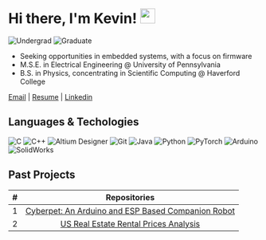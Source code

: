 <!--
**jsang99/jsang99** is a ✨ _special_ ✨ repository because its `README.md` (this file) appears on your GitHub profile.

Here are some ideas to get you started:

- 🔭 I’m currently working on ...
- 🌱 I’m currently learning ...
- 👯 I’m looking to collaborate on ...
- 🤔 I’m looking for help with ...
- 💬 Ask me about ...
- 📫 How to reach me: ...
- 😄 Pronouns: ...
- ⚡ Fun fact: ...
-->
# Hi there, I'm Kevin! <img src="https://raw.githubusercontent.com/MartinHeinz/MartinHeinz/master/wave.gif" width="30px">

![Undergrad](https://img.shields.io/badge/Undergrad-Haverford-blue)
![Graduate](https://img.shields.io/badge/Graduate-UPenn-blue)

- Seeking opportunities in embedded systems, with a focus on firmware
- M.S.E. in Electrical Engineering @ University of Pennsylvania
- B.S. in Physics, concentrating in Scientific Computing @ Haverford College

[Email](mailto:kjsang@seas.upenn.edu) | [Resume](https://drive.google.com/file/d/1MAsuPIRWoL0Cco74exjRN58q-d4UCGyW/view?usp=drive_link) | [Linkedin](https://www.linkedin.com/in/kevinjiyansang/)

## Languages & Techologies


![C](https://img.shields.io/badge/-C-000?&logo=C)
![C++](https://img.shields.io/badge/-C++-000?&logo=c%2b%2b&logoColor=00599C)
![Altium Designer](https://img.shields.io/badge/Altium%20Designer-000?&logo=altium%20designer)
![Git](https://img.shields.io/badge/-git-000?&logo=git)
![Java](https://img.shields.io/badge/Java-000?logo=openjdk)
![Python](https://img.shields.io/badge/-Python-000?&logo=Python)
![PyTorch](https://img.shields.io/badge/-PyTorch-000?&logo=PyTorch)
![Arduino](https://img.shields.io/badge/-Arduino-000?&logo=arduino)
![SolidWorks](https://img.shields.io/badge/-SolidWorks-000?&logo=dassaultsystemes)

## Past Projects

| # |                                                              Repositories                                                              |
| :-: | :------------------------------------------------------------------------------------------------------------------------------------: |
| 1 | [Cyberpet: An Arduino and ESP Based Companion Robot](https://github.com/XuanyouLiu/US-Real-Estate-Analysis) |
| 2 | [US Real Estate Rental Prices Analysis](https://github.com/XuanyouLiu/US-Real-Estate-Analysis) |



